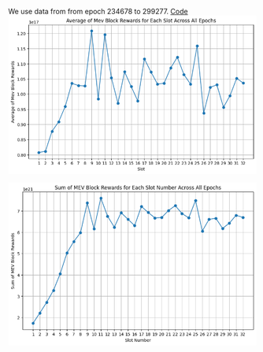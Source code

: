 We use data from from epoch 234678 to 299277.
[Code](code/epoch-mev-rewards.ipynb)
![Average of Mev Block Rewards for Each Slot Across All Epochs](image.png)

![Sum of MEV Block Rewards for Each Slot Number Across All Epochs](image-1.png)